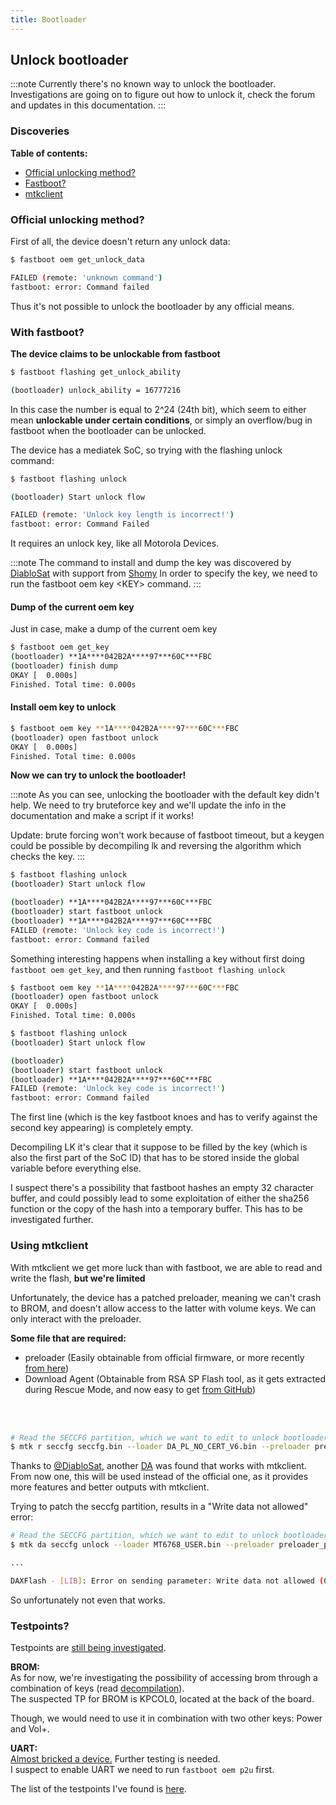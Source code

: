 ```yaml
---
title: Bootloader
---
```


## Unlock bootloader

:::note
Currently there's no known way to unlock the bootloader.<br/>
Investigations are going on to figure out how to unlock it, check the forum and updates in this documentation.
:::

### Discoveries

**Table of contents:**
- [Official unlocking method?](#official-unlocking-method)
- [Fastboot?](#with-fastboot)
- [mtkclient](#using-mtkclient)


### Official unlocking method?


First of all, the device doesn't return any unlock data:

```sh
$ fastboot oem get_unlock_data

FAILED (remote: 'unknown command')
fastboot: error: Command failed
```

Thus it's not possible to unlock the bootloader by any official means.

### With fastboot?

**The device claims to be unlockable from fastboot**

```sh
$ fastboot flashing get_unlock_ability

(bootloader) unlock_ability = 16777216
```

In this case the number is equal to 2^24 (24th bit), which seem to either mean **unlockable under certain conditions**, or simply an overflow/bug in fastboot when the bootloader can be unlocked. 

The device has a mediatek SoC, so trying with the flashing unlock command:

```sh
$ fastboot flashing unlock

(bootloader) Start unlock flow

FAILED (remote: 'Unlock key length is incorrect!')
fastboot: error: Command Failed
```

It requires an unlock key, like all Motorola Devices.

:::note
The command to install and dump the key was discovered by [DiabloSat](https://github.com/progzone122) with support from [Shomy](https://github.com/shomykohai)
In order to specify the key, we need to run the fastboot oem key \<KEY\> command.
:::

#### Dump of the current oem key 
Just in case, make a dump of the current oem key

```sh
$ fastboot oem get_key
(bootloader) **1A****042B2A****97***60C***FBC
(bootloader) finish dump
OKAY [  0.000s]
Finished. Total time: 0.000s
```

#### Install oem key to unlock

```sh
$ fastboot oem key **1A****042B2A****97***60C***FBC
(bootloader) open fastboot unlock
OKAY [  0.000s]
Finished. Total time: 0.000s
```

**Now we can try to unlock the bootloader!**

:::note
As you can see, unlocking the bootloader with the default key didn't help.
We need to try bruteforce key and we'll update the info in the documentation and make a script if it works!

Update: brute forcing won't work because of fastboot timeout, but a keygen could be possible by decompiling lk and reversing the algorithm which checks the key.
:::


```sh
$ fastboot flashing unlock
(bootloader) Start unlock flow

(bootloader) **1A****042B2A****97***60C***FBC
(bootloader) start fastboot unlock
(bootloader) **1A****042B2A****97***60C***FBC
FAILED (remote: 'Unlock key code is incorrect!')
fastboot: error: Command failed
```

Something interesting happens when installing a key without first doing `fastboot oem get_key`, and then running `fastboot flashing unlock`

```sh
$ fastboot oem key **1A****042B2A****97***60C***FBC
(bootloader) open fastboot unlock
OKAY [  0.000s]
Finished. Total time: 0.000s

$ fastboot flashing unlock
(bootloader) Start unlock flow

(bootloader)
(bootloader) start fastboot unlock
(bootloader) **1A****042B2A****97***60C***FBC
FAILED (remote: 'Unlock key code is incorrect!')
fastboot: error: Command failed
```

The first line (which is the key fastboot knoes and has to verify against the second key appearing) is completely empty. 

Decompiling LK it's clear that it suppose to be filled by the key (which is also the first part of the SoC ID) that has to be stored inside the global variable before everything else. 

I suspect there's a possibility that fastboot hashes an empty 32 character buffer, and could possibly lead to some exploitation of either the sha256 function or the copy of the hash into a temporary buffer. 
This has to be investigated further.


### Using mtkclient

With mtkclient we get more luck than with fastboot, we are able to read and write the flash, **but we're limited**

Unfortunately, the device has a patched preloader, meaning we can't crash to BROM, and doesn't allow access to the latter with volume keys.
We can only interact with the preloader.

**Some file that are required:**
* preloader (Easily obtainable from official firmware, or more recently [from here](https://github.com/moto-penangf/fuckyoumoto/raw/refs/heads/main/sources/preloader_penangf.bin))
* Download Agent (Obtainable from RSA SP Flash tool, as it gets extracted during Rescue Mode, and now easy to get [from GitHub](https://github.com/moto-penangf/penangf-sp-flash-tool))


<br/><br/>
```bash
# Read the SECCFG partition, which we want to edit to unlock bootloader
$ mtk r seccfg seccfg.bin --loader DA_PL_NO_CERT_V6.bin --preloader preloader_penangf.bin > logs.txt
```

Thanks to [@DiabloSat](https://github.com/progzone122), another [DA](https://github.com/moto-penangf/penangf-sp-flash-tool/releases/download/0.1/MT6768_USER.bin) was found that works with mtkclient.
From now one, this will be used instead of the official one, as it provides more features and better outputs with mtkclient.


Trying to patch the seccfg partition, results in a "Write data not allowed" error:


```bash
# Read the SECCFG partition, which we want to edit to unlock bootloader
$ mtk da seccfg unlock --loader MT6768_USER.bin --preloader preloader_penangf.bin

...

DAXFlash - [LIB]: Error on sending parameter: Write data not allowed (0xc002000c)
```

So unfortunately not even that works.


### Testpoints?

Testpoints are [still being investigated](https://github.com/orgs/moto-penangf/discussions/1).

**BROM:**<br/>
As for now, we're investigating the possibility of accessing brom through a combination of keys (read [decompilation](/dev/decompilation.md)).<br/>
The suspected TP for BROM is KPCOL0, located at the back of the board.<br/>

Though, we would need to use it in combination with two other keys: Power and Vol+.


**UART:**<br/>
[Almost bricked a device.](https://github.com/moto-penangf/penangf-schematics/issues/1)
Further testing is needed.<br/>
I suspect to enable UART we need to run `fastboot oem p2u` first.



The list of the testpoints I've found is [here](testpoints.mdx).
